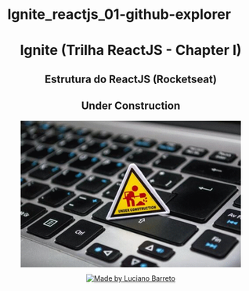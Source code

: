 # Ignite_reactjs_01-github-explorer
<h1 align="center">Ignite (Trilha ReactJS - Chapter I)</h1>

<h2 align="center">Estrutura do ReactJS (Rocketseat)</h2>

<h2 align="center">Under Construction</h2>

<p align="center">
  <kbd><img align="center" src="under-construction.gif" alt="Under Construction" width="450"/></kbd>
</p>
<p align="center">  
  <a href="https://www.linkedin.com/in/lucianobalmeida/">
    <img alt="Made by Luciano Barreto" src="https://img.shields.io/badge/Being%20developed%20by-Luciano%20Barreto-blue">
  </a>  
</p>
